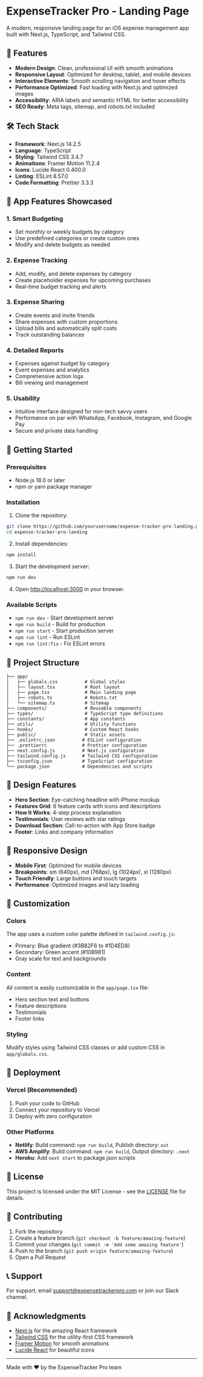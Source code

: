 # ExpenseTracker Pro - Landing Page

A modern, responsive landing page for an iOS expense management app built with Next.js, TypeScript, and Tailwind CSS.

## 🚀 Features

- **Modern Design**: Clean, professional UI with smooth animations
- **Responsive Layout**: Optimized for desktop, tablet, and mobile devices
- **Interactive Elements**: Smooth scrolling navigation and hover effects
- **Performance Optimized**: Fast loading with Next.js and optimized images
- **Accessibility**: ARIA labels and semantic HTML for better accessibility
- **SEO Ready**: Meta tags, sitemap, and robots.txt included

## 🛠️ Tech Stack

- **Framework**: Next.js 14.2.5
- **Language**: TypeScript
- **Styling**: Tailwind CSS 3.4.7
- **Animations**: Framer Motion 11.2.4
- **Icons**: Lucide React 0.400.0
- **Linting**: ESLint 8.57.0
- **Code Formatting**: Prettier 3.3.3

## 📱 App Features Showcased

### 1. Smart Budgeting
- Set monthly or weekly budgets by category
- Use predefined categories or create custom ones
- Modify and delete budgets as needed

### 2. Expense Tracking
- Add, modify, and delete expenses by category
- Create placeholder expenses for upcoming purchases
- Real-time budget tracking and alerts

### 3. Expense Sharing
- Create events and invite friends
- Share expenses with custom proportions
- Upload bills and automatically split costs
- Track outstanding balances

### 4. Detailed Reports
- Expenses against budget by category
- Event expenses and analytics
- Comprehensive action logs
- Bill viewing and management

### 5. Usability
- Intuitive interface designed for non-tech savvy users
- Performance on par with WhatsApp, Facebook, Instagram, and Google Pay
- Secure and private data handling

## 🚀 Getting Started

### Prerequisites

- Node.js 18.0 or later
- npm or yarn package manager

### Installation

1. Clone the repository:
```bash
git clone https://github.com/yourusername/expense-tracker-pro-landing.git
cd expense-tracker-pro-landing
```

2. Install dependencies:
```bash
npm install
```

3. Start the development server:
```bash
npm run dev
```

4. Open [http://localhost:3000](http://localhost:3000) in your browser.

### Available Scripts

- `npm run dev` - Start development server
- `npm run build` - Build for production
- `npm run start` - Start production server
- `npm run lint` - Run ESLint
- `npm run lint:fix` - Fix ESLint errors

## 📁 Project Structure

```
├── app/
│   ├── globals.css          # Global styles
│   ├── layout.tsx           # Root layout
│   ├── page.tsx             # Main landing page
│   ├── robots.ts            # Robots.txt
│   └── sitemap.ts           # Sitemap
├── components/              # Reusable components
├── types/                   # TypeScript type definitions
├── constants/               # App constants
├── utils/                   # Utility functions
├── hooks/                   # Custom React hooks
├── public/                  # Static assets
├── .eslintrc.json          # ESLint configuration
├── .prettierrc             # Prettier configuration
├── next.config.js          # Next.js configuration
├── tailwind.config.js      # Tailwind CSS configuration
├── tsconfig.json           # TypeScript configuration
└── package.json            # Dependencies and scripts
```

## 🎨 Design Features

- **Hero Section**: Eye-catching headline with iPhone mockup
- **Features Grid**: 6 feature cards with icons and descriptions
- **How It Works**: 4-step process explanation
- **Testimonials**: User reviews with star ratings
- **Download Section**: Call-to-action with App Store badge
- **Footer**: Links and company information

## 📱 Responsive Design

- **Mobile First**: Optimized for mobile devices
- **Breakpoints**: sm (640px), md (768px), lg (1024px), xl (1280px)
- **Touch Friendly**: Large buttons and touch targets
- **Performance**: Optimized images and lazy loading

## 🔧 Customization

### Colors
The app uses a custom color palette defined in `tailwind.config.js`:
- Primary: Blue gradient (#3B82F6 to #1D4ED8)
- Secondary: Green accent (#10B981)
- Gray scale for text and backgrounds

### Content
All content is easily customizable in the `app/page.tsx` file:
- Hero section text and buttons
- Feature descriptions
- Testimonials
- Footer links

### Styling
Modify styles using Tailwind CSS classes or add custom CSS in `app/globals.css`.

## 🚀 Deployment

### Vercel (Recommended)
1. Push your code to GitHub
2. Connect your repository to Vercel
3. Deploy with zero configuration

### Other Platforms
- **Netlify**: Build command: `npm run build`, Publish directory: `out`
- **AWS Amplify**: Build command: `npm run build`, Output directory: `.next`
- **Heroku**: Add `next start` to package.json scripts

## 📄 License

This project is licensed under the MIT License - see the [LICENSE](LICENSE) file for details.

## 🤝 Contributing

1. Fork the repository
2. Create a feature branch (`git checkout -b feature/amazing-feature`)
3. Commit your changes (`git commit -m 'Add some amazing feature'`)
4. Push to the branch (`git push origin feature/amazing-feature`)
5. Open a Pull Request

## 📞 Support

For support, email support@expensetrackerpro.com or join our Slack channel.

## 🙏 Acknowledgments

- [Next.js](https://nextjs.org/) for the amazing React framework
- [Tailwind CSS](https://tailwindcss.com/) for the utility-first CSS framework
- [Framer Motion](https://www.framer.com/motion/) for smooth animations
- [Lucide React](https://lucide.dev/) for beautiful icons

---

Made with ❤️ by the ExpenseTracker Pro team